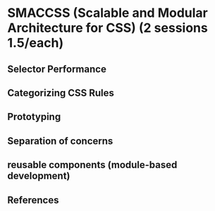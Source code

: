 # SMACCSS (Scalable and Modular Architecture for CSS) (2 sessions 1.5/each)
## Selector Performance
## Categorizing CSS Rules
## Prototyping
## Separation of concerns
## reusable components (module-based development)
## References
